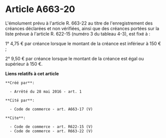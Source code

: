# Article A663-20

L'émolument prévu à l'article R. 663-22 au titre de l'enregistrement des créances déclarées et non vérifiées, ainsi que des
créances portées sur la liste prévue à l'article R. 622-15 (numéro 3 du tableau 4-3), est fixé à : 

1° 4,75 € par créance lorsque le montant de la créance est inférieur à 150 € ; 

2° 9,50 € par créance lorsque le montant de la créance est égal ou supérieur à 150 €.

**Liens relatifs à cet article**

	**Créé par**:

	  - Arrêté du 28 mai 2016 - art. 1

	**Cité par**:

	  - Code de commerce - art. A663-17 (V)

	**Cite**:

	  - Code de commerce - art. R622-15 (V)
	  - Code de commerce - art. R663-22 (V)
